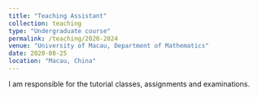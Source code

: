 ```yaml
---
title: "Teaching Assistant"
collection: teaching
type: "Undergraduate course"
permalink: /teaching/2020-2024
venue: "University of Macau, Department of Mathematics"
date: 2020-08-25
location: "Macau, China"
---
```


I am responsible for the tutorial classes, assignments and examinations.
